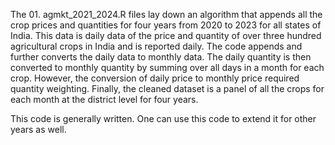 The 01. agmkt_2021_2024.R files lay down an algorithm that appends all the crop prices and quantities for four years from 2020 to 2023 for all states of India. This data is daily data of the price and quantity of over three hundred agricultural crops in India and is reported daily. The code appends and further converts the daily data to monthly data. The daily quantity is then converted to monthly quantity by summing over all days in a month for each crop. However, the conversion of daily price to monthly price required quantity weighting. Finally, the cleaned dataset is a panel of all the crops for each month at the district level for four years. 

This code is generally written. One can use this code to extend it for other years as well.


